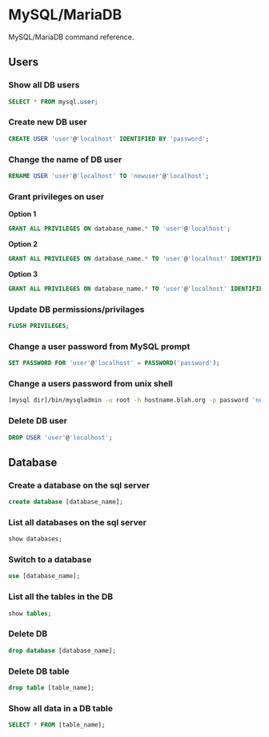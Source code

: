 # MySQL/MariaDB

MySQL/MariaDB command reference.

## Users

### Show all DB users

```sql
SELECT * FROM mysql.user;
```

### Create new DB user

```sql
CREATE USER 'user'@'localhost' IDENTIFIED BY 'password';
```

### Change the name of DB user

```sql
RENAME USER 'user'@'localhost' TO 'newuser'@'localhost';
```

### Grant privileges on user

**Option 1**

```sql
GRANT ALL PRIVILEGES ON database_name.* TO 'user'@'localhost';
```

**Option 2**

```sql
GRANT ALL PRIVILEGES ON database_name.* TO 'user'@'localhost' IDENTIFIED BY 'password'
```

**Option 3**

```sql
GRANT ALL PRIVILEGES ON database_name.* TO 'user'@'localhost' IDENTIFIED BY 'password' WITH GRANT OPTION;
```

### Update DB permissions/privilages

```sql
FLUSH PRIVILEGES;
```

### Change a user password from MySQL prompt

```sql
SET PASSWORD FOR 'user'@'localhost' = PASSWORD('password');
```

### Change a users password from unix shell

```bash
[mysql dir]/bin/mysqladmin -u root -h hostname.blah.org -p password 'newpassword'
```

### Delete DB user

```sql
DROP USER 'user'@'localhost';
```

## Database

### Create a database on the sql server

```sql
create database [database_name];
```

### List all databases on the sql server

```sql
show databases;
```

### Switch to a database

```sql
use [database_name];
```

### List all the tables in the DB

```sql
show tables;
```

### Delete DB

```sql
drop database [database_name];
```

### Delete DB table

```sql
drop table [table_name];
```

### Show all data in a DB table

```sql
SELECT * FROM [table_name];
```
